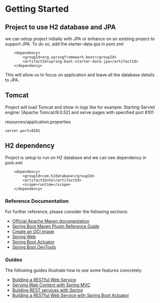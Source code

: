 # Getting Started

## Project to use H2 database and JPA 

we can setup project initially with JPA or enhance on an existing project to support JPA. To do so, add the starter-data-jpa in pom.xml
 
		<dependency>
			<groupId>org.springframework.boot</groupId>
			<artifactId>spring-boot-starter-data-jpa</artifactId>
		</dependency>

This will allow us to focus on application and leave all the database details to JPA.

## Tomcat

Project will load Tomcat and show in logs like for example:
Starting Servlet engine: [Apache Tomcat/9.0.52] and serve pages with specified port 8101

resources/application.properties
	
	server.port=8101

## H2 dependency

Project is setup to run on H2 database and we can see dependency in pom.xml

		<dependency>
			<groupId>com.h2database</groupId>
			<artifactId>h2</artifactId>
			<scope>runtime</scope>
		</dependency>

### Reference Documentation
For further reference, please consider the following sections:

* [Official Apache Maven documentation](https://maven.apache.org/guides/index.html)
* [Spring Boot Maven Plugin Reference Guide](https://docs.spring.io/spring-boot/docs/2.5.4/maven-plugin/reference/html/)
* [Create an OCI image](https://docs.spring.io/spring-boot/docs/2.5.4/maven-plugin/reference/html/#build-image)
* [Spring Web](https://docs.spring.io/spring-boot/docs/2.5.4/reference/htmlsingle/#boot-features-developing-web-applications)
* [Spring Boot Actuator](https://docs.spring.io/spring-boot/docs/2.5.4/reference/htmlsingle/#production-ready)
* [Spring Boot DevTools](https://docs.spring.io/spring-boot/docs/2.5.4/reference/htmlsingle/#using-boot-devtools)

### Guides
The following guides illustrate how to use some features concretely:

* [Building a RESTful Web Service](https://spring.io/guides/gs/rest-service/)
* [Serving Web Content with Spring MVC](https://spring.io/guides/gs/serving-web-content/)
* [Building REST services with Spring](https://spring.io/guides/tutorials/bookmarks/)
* [Building a RESTful Web Service with Spring Boot Actuator](https://spring.io/guides/gs/actuator-service/)


